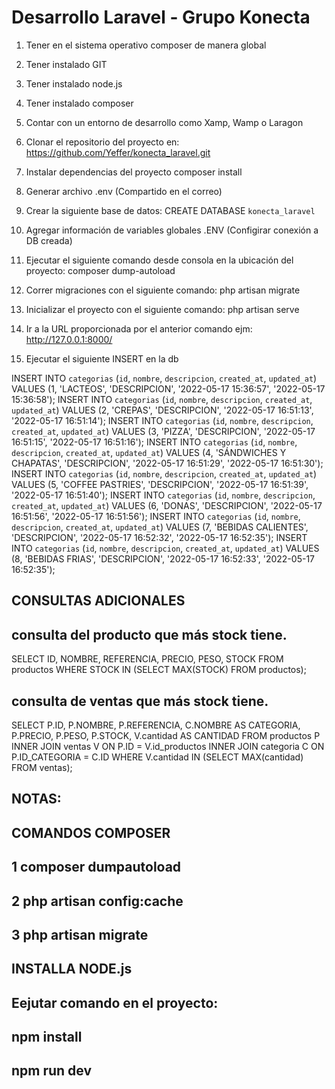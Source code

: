 # Desarrollo Laravel - Grupo Konecta

1. Tener en el sistema operativo composer de manera global
2. Tener instalado GIT
3. Tener instalado node.js
4. Tener instalado composer
5. Contar con un entorno de desarrollo como Xamp, Wamp o Laragon
6. Clonar el repositorio del proyecto en: https://github.com/Yeffer/konecta_laravel.git
7. Instalar dependencias del proyecto
	composer install
8. Generar archivo .env (Compartido en el correo)
9. Crear la siguiente base de datos:
	CREATE DATABASE `konecta_laravel` 
10. Agregar información de variables globales .ENV (Configirar conexión a DB creada)
11. Ejecutar el siguiente comando desde consola en la ubicación del proyecto:
	composer dump-autoload
12. Correr migraciones con el siguiente comando:
	php artisan migrate
13. Inicializar el proyecto con el siguiente comando:
	php artisan serve
14. Ir a la URL proporcionada por el anterior comando ejm: http://127.0.0.1:8000/


15. Ejecutar el siguiente INSERT en la db 

INSERT INTO `categorias` (`id`, `nombre`, `descripcion`, `created_at`, `updated_at`) VALUES (1, 'LACTEOS', 'DESCRIPCION', '2022-05-17 15:36:57', '2022-05-17 15:36:58');
INSERT INTO `categorias` (`id`, `nombre`, `descripcion`, `created_at`, `updated_at`) VALUES (2, 'CREPAS', 'DESCRIPCION', '2022-05-17 16:51:13', '2022-05-17 16:51:14');
INSERT INTO `categorias` (`id`, `nombre`, `descripcion`, `created_at`, `updated_at`) VALUES (3, 'PIZZA', 'DESCRIPCION', '2022-05-17 16:51:15', '2022-05-17 16:51:16');
INSERT INTO `categorias` (`id`, `nombre`, `descripcion`, `created_at`, `updated_at`) VALUES (4, 'SÁNDWICHES Y CHAPATAS', 'DESCRIPCION', '2022-05-17 16:51:29', '2022-05-17 16:51:30');
INSERT INTO `categorias` (`id`, `nombre`, `descripcion`, `created_at`, `updated_at`) VALUES (5, 'COFFEE PASTRIES', 'DESCRIPCION', '2022-05-17 16:51:39', '2022-05-17 16:51:40');
INSERT INTO `categorias` (`id`, `nombre`, `descripcion`, `created_at`, `updated_at`) VALUES (6, 'DONAS', 'DESCRIPCION', '2022-05-17 16:51:56', '2022-05-17 16:51:56');
INSERT INTO `categorias` (`id`, `nombre`, `descripcion`, `created_at`, `updated_at`) VALUES (7, 'BEBIDAS CALIENTES', 'DESCRIPCION', '2022-05-17 16:52:32', '2022-05-17 16:52:35');
INSERT INTO `categorias` (`id`, `nombre`, `descripcion`, `created_at`, `updated_at`) VALUES (8, 'BEBIDAS FRIAS', 'DESCRIPCION', '2022-05-17 16:52:33', '2022-05-17 16:52:35');




## CONSULTAS ADICIONALES 

## consulta del producto que más stock tiene.
SELECT ID, NOMBRE, REFERENCIA, PRECIO, PESO, STOCK 
FROM productos
WHERE STOCK IN (SELECT MAX(STOCK) FROM productos);

## consulta de ventas que más stock tiene.
SELECT P.ID, P.NOMBRE, P.REFERENCIA, C.NOMBRE AS CATEGORIA, P.PRECIO, P.PESO, P.STOCK, V.cantidad AS CANTIDAD
FROM productos P
INNER JOIN ventas V ON P.ID = V.id_productos
INNER JOIN categoria C ON P.ID_CATEGORIA = C.ID
WHERE V.cantidad IN (SELECT MAX(cantidad) FROM ventas);

## ####################
## ####################
## NOTAS:
## COMANDOS COMPOSER
## 1 composer dumpautoload
## 2 php artisan config:cache
## 3 php artisan migrate

## INSTALLA NODE.js
## Eejutar comando en el proyecto: 
## npm install
## npm run dev
## ####################
## ####################
